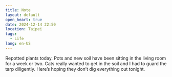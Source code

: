 ```yaml
---
title: Note
layout: default
open_heart: true
date: 2024-12-14 22:50
location: Taipei
tags: 
  - Life
lang: en-US
---
```


Repotted plants today. Pots and new soil have been sitting in the living room for a week or two. Cats really wanted to get in the soil and I had to guard the tarp diligently. Here’s hoping they don’t dig everything out tonight.
